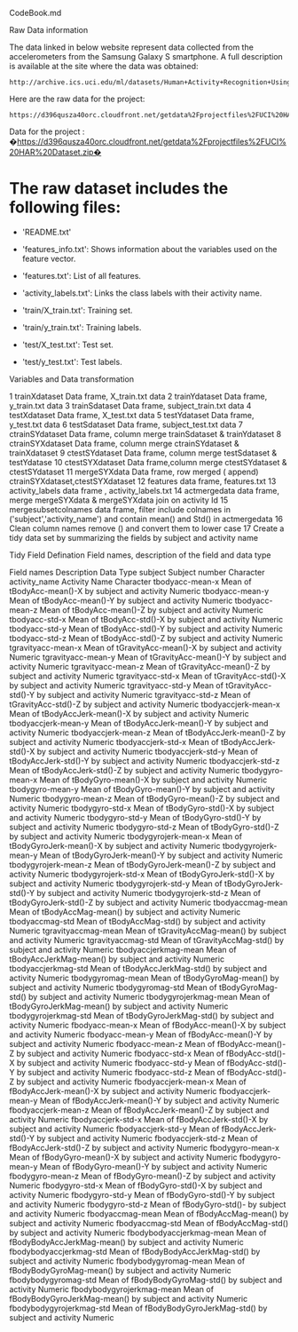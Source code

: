 CodeBook.md

Raw Data information

The data linked in below website represent data collected from the accelerometers from the Samsung Galaxy S smartphone. 
A full description is available at the site where the data was obtained:
 
	http://archive.ics.uci.edu/ml/datasets/Human+Activity+Recognition+Using+Smartphones
 
Here are the raw data for the project: 

	https://d396qusza40orc.cloudfront.net/getdata%2Fprojectfiles%2FUCI%20HAR%20Dataset.zip
 

Data for the project : �https://d396qusza40orc.cloudfront.net/getdata%2Fprojectfiles%2FUCI%20HAR%20Dataset.zip�

The raw dataset includes the following files:
=========================================

- 'README.txt'

- 'features_info.txt': Shows information about the variables used on the feature vector.

- 'features.txt': List of all features.

- 'activity_labels.txt': Links the class labels with their activity name.

- 'train/X_train.txt': Training set.

- 'train/y_train.txt': Training labels.

- 'test/X_test.txt': Test set.

- 'test/y_test.txt': Test labels.

 
Variables and Data transformation

1 trainXdataset Data frame, X_train.txt data 
2 trainYdataset Data frame, y_train.txt data 
3 trainSdataset Data frame, subject_train.txt data 
4 testXdataset Data frame, X_test.txt data 
5 testYdataset Data frame, y_test.txt data 
6 testSdataset Data frame, subject_test.txt data 
7 ctrainSYdataset Data frame, column merge trainSdataset & trainYdataset 
8 ctrainSYXdataset Data frame, column merge ctrainSYdataset &  trainXdataset
9 ctestSYdataset Data frame, column merge testSdataset & testYdatase 
10 ctestSYXdataset Data frame,column merge ctestSYdataset & ctestSYdataset
11 mergeSYXdata Data frame, row merged ( append) ctrainSYXdataset,ctestSYXdataset
12 features data frame, features.txt
13 activity_labels data frame , activity_labels.txt
14 actmergedata data frame, merge mergeSYXdata & mergeSYXdata join on activity Id
15 mergesubsetcolnames data frame,  filter include colnames in ('subject','activity_name') and contain mean() and Std() in actmergedata 
16 Clean column names remove () and convert them to lower case
17 Create a tidy data set by summarizing the fields by subject and activity name

Tidy Field Defination 
Field names, description of the field and data type

Field names	Description	Data Type
subject	Subject number	Character
activity_name	Activity Name	Character
tbodyacc-mean-x	Mean of tBodyAcc-mean()-X  by subject and activity	Numeric
tbodyacc-mean-y	Mean of tBodyAcc-mean()-Y  by subject and activity	Numeric
tbodyacc-mean-z	Mean of tBodyAcc-mean()-Z  by subject and activity	Numeric
tbodyacc-std-x	Mean of tBodyAcc-std()-X  by subject and activity	Numeric
tbodyacc-std-y	Mean of tBodyAcc-std()-Y  by subject and activity	Numeric
tbodyacc-std-z	Mean of tBodyAcc-std()-Z  by subject and activity	Numeric
tgravityacc-mean-x	Mean of tGravityAcc-mean()-X  by subject and activity	Numeric
tgravityacc-mean-y	Mean of tGravityAcc-mean()-Y  by subject and activity	Numeric
tgravityacc-mean-z	Mean of tGravityAcc-mean()-Z  by subject and activity	Numeric
tgravityacc-std-x	Mean of tGravityAcc-std()-X  by subject and activity	Numeric
tgravityacc-std-y	Mean of tGravityAcc-std()-Y  by subject and activity	Numeric
tgravityacc-std-z	Mean of tGravityAcc-std()-Z  by subject and activity	Numeric
tbodyaccjerk-mean-x	Mean of tBodyAccJerk-mean()-X  by subject and activity	Numeric
tbodyaccjerk-mean-y	Mean of tBodyAccJerk-mean()-Y  by subject and activity	Numeric
tbodyaccjerk-mean-z	Mean of tBodyAccJerk-mean()-Z  by subject and activity	Numeric
tbodyaccjerk-std-x	Mean of tBodyAccJerk-std()-X  by subject and activity	Numeric
tbodyaccjerk-std-y	Mean of tBodyAccJerk-std()-Y  by subject and activity	Numeric
tbodyaccjerk-std-z	Mean of tBodyAccJerk-std()-Z  by subject and activity	Numeric
tbodygyro-mean-x	Mean of tBodyGyro-mean()-X  by subject and activity	Numeric
tbodygyro-mean-y	Mean of tBodyGyro-mean()-Y  by subject and activity	Numeric
tbodygyro-mean-z	Mean of tBodyGyro-mean()-Z  by subject and activity	Numeric
tbodygyro-std-x	Mean of tBodyGyro-std()-X  by subject and activity	Numeric
tbodygyro-std-y	Mean of tBodyGyro-std()-Y  by subject and activity	Numeric
tbodygyro-std-z	Mean of tBodyGyro-std()-Z  by subject and activity	Numeric
tbodygyrojerk-mean-x	Mean of tBodyGyroJerk-mean()-X  by subject and activity	Numeric
tbodygyrojerk-mean-y	Mean of tBodyGyroJerk-mean()-Y  by subject and activity	Numeric
tbodygyrojerk-mean-z	Mean of tBodyGyroJerk-mean()-Z  by subject and activity	Numeric
tbodygyrojerk-std-x	Mean of tBodyGyroJerk-std()-X  by subject and activity	Numeric
tbodygyrojerk-std-y	Mean of tBodyGyroJerk-std()-Y  by subject and activity	Numeric
tbodygyrojerk-std-z	Mean of tBodyGyroJerk-std()-Z  by subject and activity	Numeric
tbodyaccmag-mean	Mean of tBodyAccMag-mean()  by subject and activity	Numeric
tbodyaccmag-std	Mean of tBodyAccMag-std()  by subject and activity	Numeric
tgravityaccmag-mean	Mean of tGravityAccMag-mean()  by subject and activity	Numeric
tgravityaccmag-std	Mean of tGravityAccMag-std()  by subject and activity	Numeric
tbodyaccjerkmag-mean	Mean of tBodyAccJerkMag-mean()  by subject and activity	Numeric
tbodyaccjerkmag-std	Mean of tBodyAccJerkMag-std()  by subject and activity	Numeric
tbodygyromag-mean	Mean of tBodyGyroMag-mean()  by subject and activity	Numeric
tbodygyromag-std	Mean of tBodyGyroMag-std()  by subject and activity	Numeric
tbodygyrojerkmag-mean	Mean of tBodyGyroJerkMag-mean()  by subject and activity	Numeric
tbodygyrojerkmag-std	Mean of tBodyGyroJerkMag-std()  by subject and activity	Numeric
fbodyacc-mean-x	Mean of fBodyAcc-mean()-X  by subject and activity	Numeric
fbodyacc-mean-y	Mean of fBodyAcc-mean()-Y  by subject and activity	Numeric
fbodyacc-mean-z	Mean of fBodyAcc-mean()-Z  by subject and activity	Numeric
fbodyacc-std-x	Mean of fBodyAcc-std()-X  by subject and activity	Numeric
fbodyacc-std-y	Mean of fBodyAcc-std()-Y  by subject and activity	Numeric
fbodyacc-std-z	Mean of fBodyAcc-std()-Z  by subject and activity	Numeric
fbodyaccjerk-mean-x	Mean of fBodyAccJerk-mean()-X  by subject and activity	Numeric
fbodyaccjerk-mean-y	Mean of fBodyAccJerk-mean()-Y  by subject and activity	Numeric
fbodyaccjerk-mean-z	Mean of fBodyAccJerk-mean()-Z  by subject and activity	Numeric
fbodyaccjerk-std-x	Mean of fBodyAccJerk-std()-X  by subject and activity	Numeric
fbodyaccjerk-std-y	Mean of fBodyAccJerk-std()-Y  by subject and activity	Numeric
fbodyaccjerk-std-z	Mean of fBodyAccJerk-std()-Z  by subject and activity	Numeric
fbodygyro-mean-x	Mean of fBodyGyro-mean()-X  by subject and activity	Numeric
fbodygyro-mean-y	Mean of fBodyGyro-mean()-Y  by subject and activity	Numeric
fbodygyro-mean-z	Mean of fBodyGyro-mean()-Z  by subject and activity	Numeric
fbodygyro-std-x	Mean of fBodyGyro-std()-X  by subject and activity	Numeric
fbodygyro-std-y	Mean of fBodyGyro-std()-Y  by subject and activity	Numeric
fbodygyro-std-z	Mean of fBodyGyro-std()-  by subject and activity	Numeric
fbodyaccmag-mean	Mean of fBodyAccMag-mean()  by subject and activity	Numeric
fbodyaccmag-std	Mean of fBodyAccMag-std()  by subject and activity	Numeric
fbodybodyaccjerkmag-mean	Mean of fBodyBodyAccJerkMag-mean()  by subject and activity	Numeric
fbodybodyaccjerkmag-std	Mean of fBodyBodyAccJerkMag-std()  by subject and activity	Numeric
fbodybodygyromag-mean	Mean of fBodyBodyGyroMag-mean()  by subject and activity	Numeric
fbodybodygyromag-std	Mean of fBodyBodyGyroMag-std()  by subject and activity	Numeric
fbodybodygyrojerkmag-mean	Mean of fBodyBodyGyroJerkMag-mean()  by subject and activity	Numeric
fbodybodygyrojerkmag-std	Mean of fBodyBodyGyroJerkMag-std()  by subject and activity	Numeric

